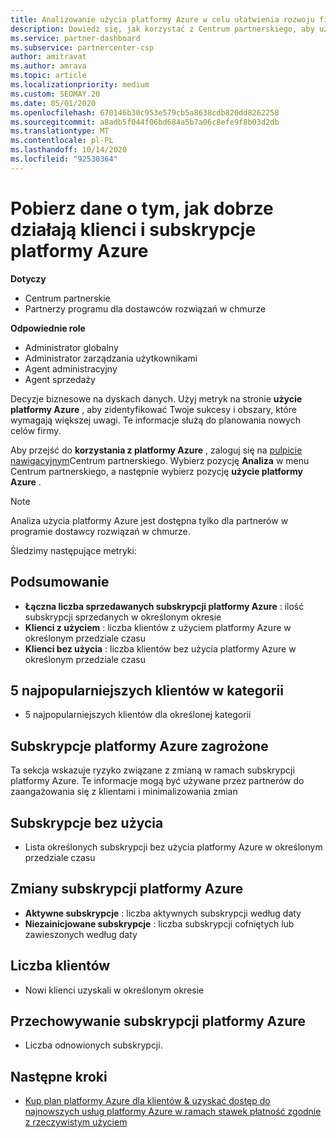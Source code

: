 ```yaml
---
title: Analizowanie użycia platformy Azure w celu ułatwienia rozwoju firmy
description: Dowiedz się, jak korzystać z Centrum partnerskiego, aby uzyskiwać dane dotyczące użycia subskrypcji platformy Azure dla klientów. Dane obejmują subskrypcje sprzedawane, zagrożone i używane.
ms.service: partner-dashboard
ms.subservice: partnercenter-csp
author: amitravat
ms.author: amrava
ms.topic: article
ms.localizationpriority: medium
ms.custom: SEOMAY.20
ms.date: 05/01/2020
ms.openlocfilehash: 670146b30c953e579cb5a8638cdb820dd8262258
ms.sourcegitcommit: a8adb5f044f06bd684a5b7a06c8efe9f8b03d2db
ms.translationtype: MT
ms.contentlocale: pl-PL
ms.lasthandoff: 10/14/2020
ms.locfileid: "92530364"
---
```

# <a name="get-data-about-how-well-your-customers-and-azure-subscriptions-are-doing"></a>Pobierz dane o tym, jak dobrze działają klienci i subskrypcje platformy Azure

**Dotyczy**

- Centrum partnerskie
- Partnerzy programu dla dostawców rozwiązań w chmurze

**Odpowiednie role**

- Administrator globalny
- Administrator zarządzania użytkownikami
- Agent administracyjny
- Agent sprzedaży

Decyzje biznesowe na dyskach danych. Użyj metryk na stronie **użycie platformy Azure** , aby zidentyfikować Twoje sukcesy i obszary, które wymagają większej uwagi. Te informacje służą do planowania nowych celów firmy.

Aby przejść do **korzystania z platformy Azure** , zaloguj się na [pulpicie nawigacyjnym](https:/partner.microsoft.com/dashboard)Centrum partnerskiego. Wybierz pozycję **Analiza** w menu Centrum partnerskiego, a następnie wybierz pozycję **użycie platformy Azure** .

> [!NOTE]
> Analiza użycia platformy Azure jest dostępna tylko dla partnerów w programie dostawcy rozwiązań w chmurze.

Śledzimy następujące metryki:

## <a name="summary"></a>Podsumowanie

- **Łączna liczba sprzedawanych subskrypcji platformy Azure** : ilość subskrypcji sprzedanych w określonym okresie  
- **Klienci z użyciem** : liczba klientów z użyciem platformy Azure w określonym przedziale czasu  
- **Klienci bez użycia** : liczba klientów bez użycia platformy Azure w określonym przedziale czasu  

## <a name="top-5-customers-in-category"></a>5 najpopularniejszych klientów w kategorii

- 5 najpopularniejszych klientów dla określonej kategorii  

## <a name="azure-subscriptions-at-risk"></a>Subskrypcje platformy Azure zagrożone

Ta sekcja wskazuje ryzyko związane z zmianą w ramach subskrypcji platformy Azure. Te informacje mogą być używane przez partnerów do zaangażowania się z klientami i minimalizowania zmian

## <a name="subscriptions-without-usage"></a>Subskrypcje bez użycia

- Lista określonych subskrypcji bez użycia platformy Azure w określonym przedziale czasu  

## <a name="azure-subscription-churn"></a>Zmiany subskrypcji platformy Azure

- **Aktywne subskrypcje** : liczba aktywnych subskrypcji według daty  
- **Niezainicjowane subskrypcje** : liczba subskrypcji cofniętych lub zawieszonych według daty  

## <a name="customer-count"></a>Liczba klientów

- Nowi klienci uzyskali w określonym okresie  

## <a name="azure-subscription-retention"></a>Przechowywanie subskrypcji platformy Azure

- Liczba odnowionych subskrypcji.

 ## <a name="next-steps"></a>Następne kroki

- [Kup plan platformy Azure dla klientów & uzyskać dostęp do najnowszych usług platformy Azure w ramach stawek płatność zgodnie z rzeczywistym użyciem](purchase-azure-plan.md)
